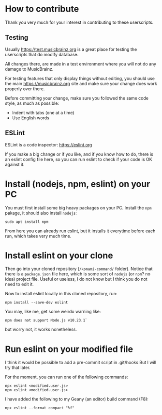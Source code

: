 How to contribute
=================

Thank you very much for your interest in contributing to these userscripts.

Testing
-------

Usually https://test.musicbrainz.org is a great place for testing the 
userscripts that do modify database.

All changes there, are made in a test environment where you will not 
do any damage to MusicBrainz.

For testing features that only display things without editing, 
you should use the main https://musicbrainz.org site and make sure
your change does work properly over there.

Before committing your change, make sure you followed the same code style,
as much as possible:

- Indent with tabs (one at a time)
- Use English words


ESLint
------

ESLint is a code inspector: https://eslint.org

If you make a big change or if you like, and if you know how to do, 
there is an eslint config file here, so you can run eslint to check if
your code is OK against it.

# Install (nodejs, npm, eslint) on your PC

You must first install some big heavy packages on your PC.
Install the `npm` pakage, it should also install `nodejs`:


    sudo apt install npm

From here you can already run eslint, but it installs it everytime 
before each run, which takes very much time.

# Install eslint on your clone

Then go into your cloned repository (`/konami-command/` folder).
Notice that there is a `package.json` file here, 
which is some sort of `nodejs` (or `npm`? no idea) project file. 
Useful or useless, I do not know but 
I think you do not need to edit it.

Now to install eslint locally in this cloned repository, run:

    npm install --save-dev eslint

You may, like me, get some weirdo warning like:

    npm does not support Node.js v10.23.1`

but worry not, it works nonetheless.

# Run eslint on your modified file

I think it would be possible to add a pre-commit script in .git/hooks
But I will try that later.

For the moment, you can run one of the following commands:

    npx eslint <modified.user.js>
    npm eslint <modified.user.js>

I have added the following to my Geany (an editor) build command (F8):

    npx eslint --format compact "%f"

